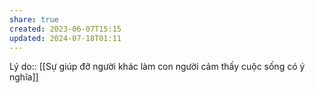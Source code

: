 ```yaml
---
share: true
created: 2023-06-07T15:15
updated: 2024-07-18T01:11
---
```

Lý do:: [[Sự giúp đỡ người khác làm con người cảm thấy cuộc sống có ý nghĩa]]
